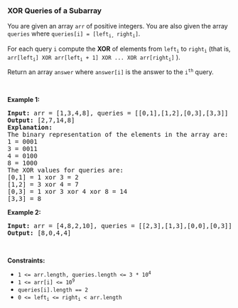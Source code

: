 
<h3>XOR Queries of a Subarray</h3>
<div><p>You are given an array <code>arr</code> of positive integers. You are also given the array <code>queries</code> where <code>queries[i] = [left<sub>i, </sub>right<sub>i</sub>]</code>.</p>
<p>For each query <code>i</code> compute the <strong>XOR</strong> of elements from <code>left<sub>i</sub></code> to <code>right<sub>i</sub></code> (that is, <code>arr[left<sub>i</sub>] XOR arr[left<sub>i</sub> + 1] XOR ... XOR arr[right<sub>i</sub>]</code> ).</p>
<p>Return an array <code>answer</code> where <code>answer[i]</code> is the answer to the <code>i<sup>th</sup></code> query.</p>
<p> </p>
<p><strong>Example 1:</strong></p>
<pre><strong>Input:</strong> arr = [1,3,4,8], queries = [[0,1],[1,2],[0,3],[3,3]]
<strong>Output:</strong> [2,7,14,8] 
<strong>Explanation:</strong> 
The binary representation of the elements in the array are:
1 = 0001 
3 = 0011 
4 = 0100 
8 = 1000 
The XOR values for queries are:
[0,1] = 1 xor 3 = 2 
[1,2] = 3 xor 4 = 7 
[0,3] = 1 xor 3 xor 4 xor 8 = 14 
[3,3] = 8
</pre>
<p><strong>Example 2:</strong></p>
<pre><strong>Input:</strong> arr = [4,8,2,10], queries = [[2,3],[1,3],[0,0],[0,3]]
<strong>Output:</strong> [8,0,4,4]
</pre>
<p> </p>
<p><strong>Constraints:</strong></p>
<ul>
<li><code>1 &lt;= arr.length, queries.length &lt;= 3 * 10<sup>4</sup></code></li>
<li><code>1 &lt;= arr[i] &lt;= 10<sup>9</sup></code></li>
<li><code>queries[i].length == 2</code></li>
<li><code>0 &lt;= left<sub>i</sub> &lt;= right<sub>i</sub> &lt; arr.length</code></li>
</ul>
</div>
